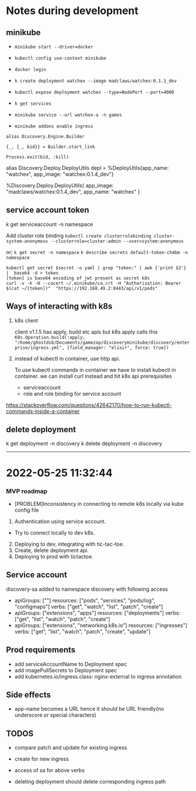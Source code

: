 # Notes during development

## minikube

- `minikube start --driver=docker`
- `kubectl config use-context minikube`
- `docker login`
- `k create deployment watchex --image madclaws/watchex:0.1.1_dev`


- `kubectl expose deployment watchex --type=NodePort --port=4000`
- `k get services`

- `minikube service --url watchex-a -n games`

- `minikube addons enable ingress `

```
alias Discovery.Engine.Builder

{_, {_, bid}} = Builder.start_link

Process.exit(bid, :kill)
```

alias Discovery.Deploy.DeployUtils
depl = %DeployUtils{app_name: "watchex", app_image: "watchex:0.1.4_dev"}

%Discovery.Deploy.DeployUtils{
  app_image: "madclaws/watchex:0.1.4_dev",
  app_name: "watchex"
} 

## service account token

k get serviceaccount -n namespace

Add cluster role binding
`kubectl create clusterrolebinding cluster-system-anonymous --clusterrole=cluster-admin --user=system:anonymous`


or;
`k get secret -n namespace`
`k describe secrets default-token-ch4bm -n namespace`

```
kubectl get secret $secret -o yaml | grep "token:" | awk {'print $2'} |  base64 -d > token
[token] is base64 encoding of jwt present as secret k8s
curl -v -k -H --cacert ~/.minikube/ca.crt -H "Authorization: Bearer $(cat ~/[token])"  "https://192.168.49.2:8443/api/v1/pods" 
```
## Ways of interacting with k8s 

1. k8s client 
  
    client v1.1.5 has apply, build etc apis but
    k8s apply calls this  `K8s.Operation.build(:apply, "/home/ghostdsb/Documents/gamezop/discoveryminikube/discovery/enterprise/ingress.yml", [field_manager: "elixir", force: true])`

2. instead of kubectl in container, use http api.
  
    To use kubectl commands in container we have to install kubectl in container.
    we can install curl instead and hit k8s api
    prerequisites
      - serviceaccount
      - role and role binding for service account
    

https://stackoverflow.com/questions/42642170/how-to-run-kubectl-commands-inside-a-container

## delete deployment

 k get deployment -n discovery
 k delete deployment <name> -n discovery

 ---

# 2022-05-25 11:32:44

### MVP roadmap

- [PROBLEM]Inconsistency in connecting to remote k8s locally via kube config file

1. Authentication using service account.
  - Try to connect locally to dev k8s.
2. Deploying to dev, integrating with tic-tac-toe.
3. Create, delete deployment api.
4. Deploying to prod with tictactoe.

## Service account

  discovery-sa added to namespace discovery with following access
  - apiGroups: [""]
    resources: ["pods", "services", "pods/log", "configmaps"]
    verbs: ["get", "watch", "list", "patch", "create"]
  - apiGroups: ["extensions", "apps"]
    resources: ["deployments"]
    verbs: ["get", "list", "watch", "patch", "create"]
  - apiGroups: ["extensions", "networking.k8s.io"]
    resources: ["ingresses"]
    verbs: ["get", "list", "watch", "patch", "create", "update"]

## Prod requirements

  - add serviceAccountName to Deployment spec
  - add imagePullSecrets to Deployment spec
  - add kubernetes.io/ingress.class: nginx-external to ingress annotation

## Side effects

  - app-name becomes a URL hence it should be URL friendly(no underscore or special characters) 

## TODOS

  - compare patch and update for existing ingress
  - create for new ingress
  - access of sa for above verbs

  - deleting deployment should delete corresponding ingress path

